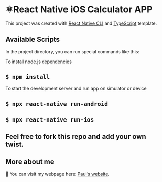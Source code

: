 # ⚛️React Native iOS Calculator APP

This project was created with [React Native CLI](https://reactnative.dev/) and [TypeScript](https://www.typescriptlang.org/) template.

## Available Scripts

In the project directory, you can run special commands like this:

To install node.js dependencies 
## `$ npm install`

To start the development server and run app on simulator or device
## `$ npx react-native run-android`

## `$ npx react-native run-ios`


## Feel free to fork this repo and add your own twist.


## More about me

👋 You can visit my webpage here: [Paul's website](https://paul-teran.com/).

